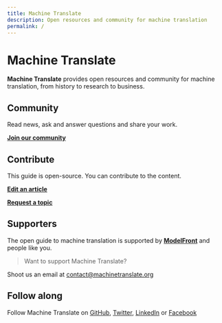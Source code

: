 ```yaml
---
title: Machine Translate
description: Open resources and community for machine translation
permalink: /
---
```


# Machine Translate

**Machine Translate** provides open resources and community for machine translation, from history to research to business.


## Community

Read news, ask and answer questions and share your work.

[**Join our community**](https://form.typeform.com/c/ndac7OIs)


## Contribute

This guide is open-source. You can contribute to the content.

[**Edit an article**](/contributing/contributing.md#edit)

[**Request a topic**](/contributing/contributing.md#request)


## Supporters

The open guide to machine translation is supported by [**ModelFront**](https://modelfront.com) and people like you.

> Want to support Machine Translate?

Shoot us an email at [contact@machinetranslate.org](mailto:contact@machinetranslate.org)


## Follow along

Follow Machine Translate on [GitHub](https://github.com/machinetranslate), [Twitter](https://twitter.com/machtranslate), [LinkedIn](https://linkedin.com/company/machinetranslate) or [Facebook](https://facebook.com/machinetranslate)
